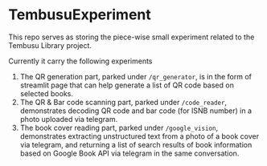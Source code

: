 # TembusuExperiment
This repo serves as storing the piece-wise small experiment related to the Tembusu Library project.

Currently it carry the following experiments
1. The QR generation part, parked under `/qr_generator`, is in the form of streamlit page that can help generate a list of QR code based on selected books.
2. The QR & Bar code scanning part, parked under `/code_reader`, demonstrates decoding QR code and bar code (for ISNB number) in a photo uploaded via telegram. 
3. The book cover reading part, parked under `/google_vision`, demonstrates extracting unstructured text from a photo of a book cover via telegram, and returning a list of search results of book information based on Google Book API via telegram in the same conversation.
